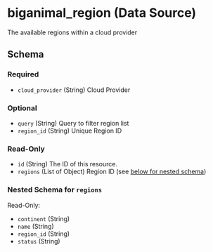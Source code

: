 # biganimal_region (Data Source)
The available regions within a cloud provider



<!-- schema generated by tfplugindocs -->
## Schema

### Required

- `cloud_provider` (String) Cloud Provider

### Optional

- `query` (String) Query to filter region list
- `region_id` (String) Unique Region ID

### Read-Only

- `id` (String) The ID of this resource.
- `regions` (List of Object) Region ID (see [below for nested schema](#nestedatt--regions))

<a id="nestedatt--regions"></a>
### Nested Schema for `regions`

Read-Only:

- `continent` (String)
- `name` (String)
- `region_id` (String)
- `status` (String)
